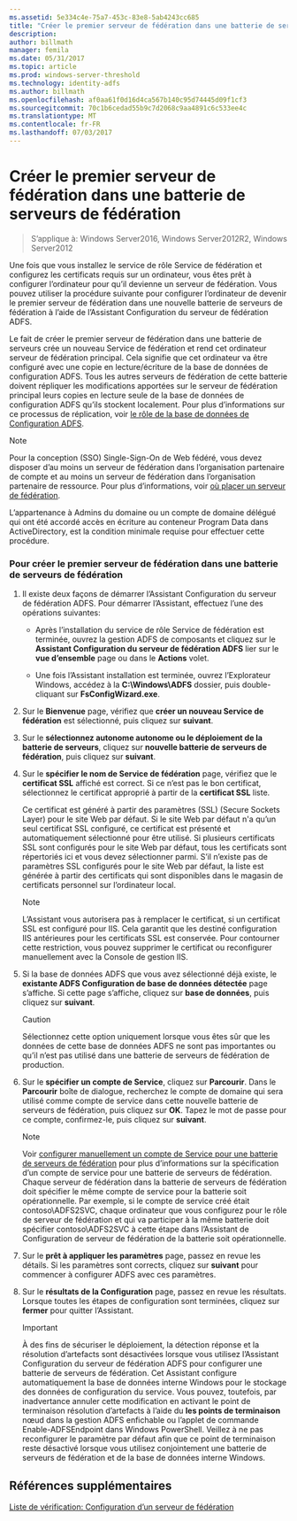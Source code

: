 ```yaml
---
ms.assetid: 5e334c4e-75a7-453c-83e8-5ab4243cc685
title: "Créer le premier serveur de fédération dans une batterie de serveurs de fédération"
description: 
author: billmath
manager: femila
ms.date: 05/31/2017
ms.topic: article
ms.prod: windows-server-threshold
ms.technology: identity-adfs
ms.author: billmath
ms.openlocfilehash: af0aa61f0d16d4ca567b140c95d74445d09f1cf3
ms.sourcegitcommit: 70c1b6cedad55b9c7d2068c9aa4891c6c533ee4c
ms.translationtype: MT
ms.contentlocale: fr-FR
ms.lasthandoff: 07/03/2017
---
```

# <a name="create-the-first-federation-server-in-a-federation-server-farm"></a>Créer le premier serveur de fédération dans une batterie de serveurs de fédération

 >S’applique à: Windows Server2016, Windows Server2012R2, Windows Server2012

Une fois que vous installez le service de rôle Service de fédération et configurez les certificats requis sur un ordinateur, vous êtes prêt à configurer l’ordinateur pour qu’il devienne un serveur de fédération. Vous pouvez utiliser la procédure suivante pour configurer l’ordinateur de devenir le premier serveur de fédération dans une nouvelle batterie de serveurs de fédération à l’aide de l’Assistant Configuration du serveur de fédération ADFS.  
  
Le fait de créer le premier serveur de fédération dans une batterie de serveurs crée un nouveau Service de fédération et rend cet ordinateur serveur de fédération principal. Cela signifie que cet ordinateur va être configuré avec une copie en lecture/écriture de la base de données de configuration ADFS. Tous les autres serveurs de fédération de cette batterie doivent répliquer les modifications apportées sur le serveur de fédération principal leurs copies en lecture seule de la base de données de configuration ADFS qu’ils stockent localement. Pour plus d’informations sur ce processus de réplication, voir [le rôle de la base de données de Configuration ADFS](../../ad-fs/technical-reference/The-Role-of-the-AD-FS-Configuration-Database.md).  
  
> [!NOTE]  
> Pour la conception \(SSO\) Single\-Sign\-On de Web fédéré, vous devez disposer d’au moins un serveur de fédération dans l’organisation partenaire de compte et au moins un serveur de fédération dans l’organisation partenaire de ressource. Pour plus d’informations, voir [où placer un serveur de fédération](https://technet.microsoft.com/library/dd807127.aspx).  
  
L’appartenance à Admins du domaine ou un compte de domaine délégué qui ont été accordé accès en écriture au conteneur Program Data dans ActiveDirectory, est la condition minimale requise pour effectuer cette procédure.  
  
### <a name="to-create-the-first-federation-server-in-a-federation-server-farm"></a>Pour créer le premier serveur de fédération dans une batterie de serveurs de fédération  
  
1.  Il existe deux façons de démarrer l’Assistant Configuration du serveur de fédération ADFS. Pour démarrer l’Assistant, effectuez l’une des opérations suivantes:  
  
    -   Après l’installation du service de rôle Service de fédération est terminée, ouvrez la gestion ADFS de composants et cliquez sur le **Assistant Configuration du serveur de fédération ADFS** lier sur le **vue d’ensemble** page ou dans le **Actions** volet.  
  
    -   Une fois l’Assistant installation est terminée, ouvrez l’Explorateur Windows, accédez à la **C:\\Windows\\ADFS** dossier, puis double-cliquant sur **FsConfigWizard.exe**.  
  
2.  Sur le **Bienvenue** page, vérifiez que **créer un nouveau Service de fédération** est sélectionné, puis cliquez sur **suivant**.  
  
3.  Sur le **sélectionnez autonome autonome ou le déploiement de la batterie de serveurs**, cliquez sur **nouvelle batterie de serveurs de fédération**, puis cliquez sur **suivant**.  
  
4.  Sur le **spécifier le nom de Service de fédération** page, vérifiez que le **certificat SSL** affiché est correct. Si ce n’est pas le bon certificat, sélectionnez le certificat approprié à partir de la **certificat SSL** liste.  
  
    Ce certificat est généré à partir des paramètres \(SSL\) (Secure Sockets Layer) pour le site Web par défaut. Si le site Web par défaut n'a qu’un seul certificat SSL configuré, ce certificat est présenté et automatiquement sélectionné pour être utilisé. Si plusieurs certificats SSL sont configurés pour le site Web par défaut, tous les certificats sont répertoriés ici et vous devez sélectionner parmi. S’il n’existe pas de paramètres SSL configurés pour le site Web par défaut, la liste est générée à partir des certificats qui sont disponibles dans le magasin de certificats personnel sur l’ordinateur local.  
  
    > [!NOTE]  
    > L’Assistant vous autorisera pas à remplacer le certificat, si un certificat SSL est configuré pour IIS. Cela garantit que les destiné configuration IIS antérieures pour les certificats SSL est conservée. Pour contourner cette restriction, vous pouvez supprimer le certificat ou reconfigurer manuellement avec la Console de gestion IIS.  
  
5.  Si la base de données ADFS que vous avez sélectionné déjà existe, le **existante ADFS Configuration de base de données détectée** page s’affiche. Si cette page s’affiche, cliquez sur **base de données**, puis cliquez sur **suivant**.  
  
    > [!CAUTION]  
    > Sélectionnez cette option uniquement lorsque vous êtes sûr que les données de cette base de données ADFS ne sont pas importantes ou qu’il n’est pas utilisé dans une batterie de serveurs de fédération de production.  
  
6.  Sur le **spécifier un compte de Service**, cliquez sur **Parcourir**. Dans le **Parcourir** boîte de dialogue, recherchez le compte de domaine qui sera utilisé comme compte de service dans cette nouvelle batterie de serveurs de fédération, puis cliquez sur **OK**. Tapez le mot de passe pour ce compte, confirmez-le, puis cliquez sur **suivant**.  
  
    > [!NOTE]  
    > Voir [configurer manuellement un compte de Service pour une batterie de serveurs de fédération](Manually-Configure-a-Service-Account-for-a-Federation-Server-Farm.md) pour plus d’informations sur la spécification d’un compte de service pour une batterie de serveurs de fédération. Chaque serveur de fédération dans la batterie de serveurs de fédération doit spécifier le même compte de service pour la batterie soit opérationnelle. Par exemple, si le compte de service créé était contoso\\ADFS2SVC, chaque ordinateur que vous configurez pour le rôle de serveur de fédération et qui va participer à la même batterie doit spécifier contoso\\ADFS2SVC à cette étape dans l’Assistant de Configuration de serveur de fédération de la batterie soit opérationnelle.  
  
7.  Sur le **prêt à appliquer les paramètres** page, passez en revue les détails. Si les paramètres sont corrects, cliquez sur **suivant** pour commencer à configurer ADFS avec ces paramètres.  
  
8.  Sur le **résultats de la Configuration** page, passez en revue les résultats. Lorsque toutes les étapes de configuration sont terminées, cliquez sur **fermer** pour quitter l’Assistant.  
  
    > [!IMPORTANT]  
    > À des fins de sécuriser le déploiement, la détection réponse et la résolution d’artefacts sont désactivées lorsque vous utilisez l’Assistant Configuration du serveur de fédération ADFS pour configurer une batterie de serveurs de fédération. Cet Assistant configure automatiquement la base de données interne Windows pour le stockage des données de configuration du service. Vous pouvez, toutefois, par inadvertance annuler cette modification en activant le point de terminaison résolution d’artefacts à l’aide du **les points de terminaison** nœud dans la gestion ADFS enfichable ou l’applet de commande Enable-ADFSEndpoint dans Windows PowerShell. Veillez à ne pas reconfigurer le paramètre par défaut afin que ce point de terminaison reste désactivé lorsque vous utilisez conjointement une batterie de serveurs de fédération et de la base de données interne Windows.  
  
## <a name="additional-references"></a>Références supplémentaires  
[Liste de vérification: Configuration d’un serveur de fédération](Checklist--Setting-Up-a-Federation-Server.md)  
  

